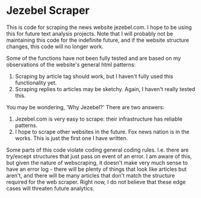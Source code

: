 Jezebel Scraper
===============

This is code for scraping the news website jezebel.com. I hope to be using
this for future text analysis projects. Note that I will probably not be
maintaining this code for the indefinite future, and if the website structure
changes, this code will no longer work.

Some of the functions have not been fully tested and are based on my
observations of the website's general html patterns:

1. Scraping by article tag should work, but I haven't fully used this functionality yet.
2. Scraping replies to articles may be sketchy. Again, I haven't really tested this.

You may be wondering, 'Why Jezebel?' There are two answers:

1. Jezebel.com is very easy to scrape: their infrastructure has reliable patterns.
2. I hope to scrape other websites in the future. Fox news nation is in the works. This is just the first one I have written.

Some parts of this code violate coding general coding rules. I.e. there are
try/except structures that just pass on event of an error. I am aware of this,
but given the nature of webscraping, it doesn't make very much sense to have
an error log - there will be plenty of things that look like articles but
aren't, and there will be many articles that don't match the structure
required for the web scraper. Right now, I do not believe that these edge
cases will threaten future analytics.
